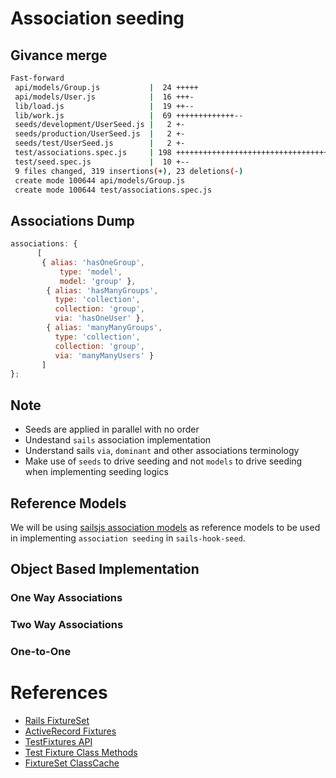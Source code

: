 # Association seeding

## Givance merge
```sh
Fast-forward
 api/models/Group.js           |  24 +++++
 api/models/User.js            |  16 +++-
 lib/load.js                   |  19 ++--
 lib/work.js                   |  69 +++++++++++++--
 seeds/development/UserSeed.js |   2 +-
 seeds/production/UserSeed.js  |   2 +-
 seeds/test/UserSeed.js        |   2 +-
 test/associations.spec.js     | 198 ++++++++++++++++++++++++++++++++++++++++++
 test/seed.spec.js             |  10 +--
 9 files changed, 319 insertions(+), 23 deletions(-)
 create mode 100644 api/models/Group.js
 create mode 100644 test/associations.spec.js
```

## Associations Dump
 ```javascript
 associations: {
       [ 
        { alias: 'hasOneGroup', 
            type: 'model', 
            model: 'group' },
         { alias: 'hasManyGroups',
           type: 'collection',
           collection: 'group',
           via: 'hasOneUser' },
         { alias: 'manyManyGroups',
           type: 'collection',
           collection: 'group',
           via: 'manyManyUsers' }
        ] 
};
```

## Note
- Seeds are applied in parallel with no order
- Undestand `sails` association implementation 
- Understand sails `via`, `dominant` and other associations terminology
- Make use of `seeds` to drive seeding and not `models` to drive seeding when implementing seeding logics

## Reference Models
We will be using [sailsjs association models](http://sailsjs.org/#!/documentation/concepts/ORM) as reference models to be used in  implementing `association seeding` in `sails-hook-seed`.

## Object Based Implementation

### One Way Associations


### Two Way Associations

### One-to-One



# References
- [Rails FixtureSet](http://api.rubyonrails.org/classes/ActiveRecord/FixtureSet.html)
- [ActiveRecord Fixtures](http://api.rubyonrails.org/v3.2.8/classes/ActiveRecord/Fixtures.html)
- [TestFixtures API](http://api.rubyonrails.org/classes/ActiveRecord/TestFixtures.html)
- [Test Fixture Class Methods](http://api.rubyonrails.org/classes/ActiveRecord/TestFixtures/ClassMethods.html)
- [FixtureSet ClassCache](http://api.rubyonrails.org/classes/ActiveRecord/FixtureSet/ClassCache.html)